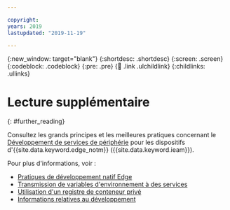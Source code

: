```yaml
---

copyright:
years: 2019
lastupdated: "2019-11-19"

---
```


{:new_window: target="blank"}
{:shortdesc: .shortdesc}
{:screen: .screen}
{:codeblock: .codeblock}
{:pre: .pre}
{:child: .link .ulchildlink}
{:childlinks: .ullinks}

# Lecture supplémentaire
{: #further_reading}

Consultez les grands principes et les meilleures pratiques concernant le [Développement de services de périphérie](developing_edge_services.md) pour les dispositifs d'{{site.data.keyword.edge_notm}} ({{site.data.keyword.ieam}}).

Pour plus d'informations, voir :

* [Pratiques de développement natif Edge](../OH/docs/developing/best_practices.md)
* [Transmission de variables d'environnement à des services](environment_variables.md)
* [Utilisation d'un registre de conteneur privé](container_registry.md)
* [Informations relatives au développement](developing_details.md)
